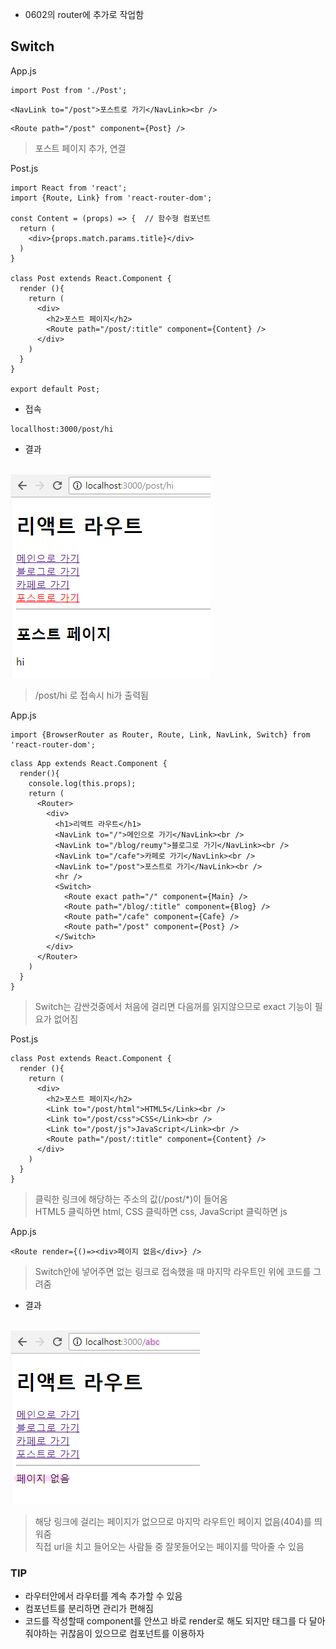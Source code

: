 - 0602의 router에 추가로 작업함

## Switch
App.js
```
import Post from './Post';
```
```
<NavLink to="/post">포스트로 가기</NavLink><br />
```
```
<Route path="/post" component={Post} />
```
> 포스트 페이지 추가, 연결

Post.js
```
import React from 'react';
import {Route, Link} from 'react-router-dom';

const Content = (props) => {  // 함수형 컴포넌트
  return (
    <div>{props.match.params.title}</div>
  )
}

class Post extends React.Component {
  render (){
    return (
      <div>
        <h2>포스트 페이지</h2>
        <Route path="/post/:title" component={Content} />
      </div>
    )
  }
}

export default Post;
```
- 접속
```
locallhost:3000/post/hi
```
- 결과

<br/>![01](img/01.png)
> /post/hi 로 접속시 hi가 출력됨

App.js
```
import {BrowserRouter as Router, Route, Link, NavLink, Switch} from 'react-router-dom';
```
```
class App extends React.Component {
  render(){
    console.log(this.props);
    return (
      <Router>
        <div>
          <h1>리액트 라우트</h1>
          <NavLink to="/">메인으로 가기</NavLink><br />
          <NavLink to="/blog/reumy">블로그로 가기</NavLink><br />
          <NavLink to="/cafe">카페로 가기</NavLink><br />
          <NavLink to="/post">포스트로 가기</NavLink><br />			
          <hr />
          <Switch>
            <Route exact path="/" component={Main} />
            <Route path="/blog/:title" component={Blog} />
            <Route path="/cafe" component={Cafe} />
            <Route path="/post" component={Post} />
          </Switch>
        </div>
      </Router>
    )
  }
}
```
> Switch는 감싼것중에서 처음에 걸리면 다음꺼를 읽지않으므로 exact 기능이 필요가 없어짐

Post.js
```
class Post extends React.Component {
  render (){
    return (
      <div>
        <h2>포스트 페이지</h2>
        <Link to="/post/html">HTML5</Link><br />
        <Link to="/post/css">CSS</Link><br />
        <Link to="/post/js">JavaScript</Link><br />	
        <Route path="/post/:title" component={Content} />
      </div>
    )
  }
}
```
> 클릭한 링크에 해당하는 주소의 값(/post/*)이 들어옴<br/>HTML5 클릭하면 html, CSS 클릭하면 css, JavaScript 클릭하면 js

App.js
```
<Route render={()=><div>페이지 없음</div>} />
```
> Switch안에 넣어주면 없는 링크로 접속했을 때 마지막 라우트인 위에 코드를 그려줌

- 결과

<br/>![02](img/02.png)
> 해당 링크에 걸리는 페이지가 없으므로 마지막 라우트인 페이지 없음(404)를 띄워줌<br/>직접 url을 치고 들어오는 사람들 중 잘못들어오는 페이지를 막아줄 수 있음

### TIP
- 라우터안에서 라우터를 계속 추가할 수 있음
- 컴포넌트를 분리하면 관리가 편해짐
- 코드를 작성할때 component를 안쓰고 바로 render로 해도 되지만 태그를 다 달아줘야하는 귀찮음이 있으므로 컴포넌트를 이용하자


